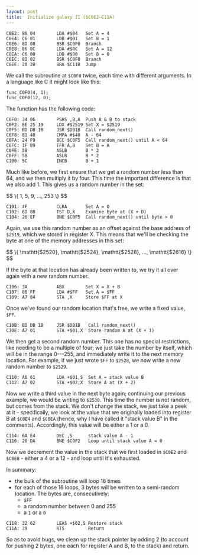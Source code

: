 ```yaml
---
layout: post
title:  Initialize galaxy II ($C0E2—C11A)
---
```


```
C0E2: 86 04        LDA #$04   Set A = 4
C0E4: C6 01        LDB #$01   Set B = 1
C0E6: 8D 08        BSR $C0F0  Branch
C0E8: 86 0C        LDA #$0C   Set A = 12
C0EA: C6 00        LDB #$00   Set B = 0
C0EC: 8D 02        BSR $C0F0  Branch
C0EE: 20 2B        BRA $C11B  Jump
```

We call the subroutine at `$C0F0` twice, each time with different arguments. In a language like C it might look like this:

```
func_C0F0(4, 1);
func_C0F0(12, 0);
```

The function has the following code:

```
C0F0: 34 06        PSHS ,B,A  Push A & B to stack
C0F2: 8E 25 19     LDX #$2519 Set X = $2519
C0F5: BD DB 1B     JSR $DB1B  Call random_next()
C0F8: 81 40        CMPA #$40  A - 64
C0FA: 24 F9        BCC $C0F5  Call random_next() until A < 64
C0FC: 1F 89        TFR A,B    Set B = A
C0FE: 58           ASLB       B * 2
C0FF: 58           ASLB       B * 2
C100: 5C           INCB       B + 1
```

Much like before, we first ensure that we get a random number less than 64, and we then multiply it by four. This time the important difference is that we also add 1. This gives us a random number in the set:

<div>$$
\{ 1, 5, 9, ..., 253 \}
$$</div>

```
C101: 4F           CLRA       Set A = 0
C102: 6D 8B        TST D,X    Examine byte at (X + D)
C104: 26 EF        BNE $C0F5  Call random_next() until byte > 0
```

Again, we use this random number as an offset against the base address of `$2519`, which we stored in register X. This means that we'll be checking the byte at one of the memory addresses in this set:

<div>$$
\{ \mathtt{$2520}, \mathtt{$2524}, \mathtt{$2528}, ..., \mathtt{$2616} \}
$$</div>

If the byte at that location has already been written to, we try it all over again with a new random number.

```
C106: 3A           ABX        Set X = X + B
C107: 86 FF        LDA #$FF   Set A = $FF
C109: A7 84        STA ,X     Store $FF at X
```

Once we've found our random location that's free, we write a fixed value, `$FF`.

```
C10B: BD DB 1B     JSR $DB1B   Call random_next()
C10E: A7 01        STA +$01,X  Store random A at (X + 1)
```

We then get a second random number. This one has no special restrictions, like needing to be a multiple of four; we just take the number by itself, which will be in the range 0---255, and immediately write it to the next memory location. For example, if we just wrote `$FF` to `$2528`, we now write a new random number to `$2529`.

```
C110: A6 61        LDA +$01,S  Set A = stack value B
C112: A7 02        STA +$02,X  Store A at (X + 2)
```

Now we write a third value in the next byte again; continuing our previous example, we would be writing to `$2530`. This time the number is not random, but comes from the stack. We don't change the stack, we just take a peek at it - specifically, we look at the value that we originally loaded into register B at `$C0E4` and `$C0EA` (hence, why I have called it "stack value B" in the comments). Accordingly, this value will be either a 1 or a 0.

```
C114: 6A E4        DEC ,S      stack value A - 1
C116: 26 DA        BNE $C0F2   Loop until stack value A = 0
```

Now we decrement the value in the stack that we first loaded in `$C0E2` and `$C0E8` - either a 4 or a 12 - and loop until it's exhausted.

In summary:

 - the bulk of the subroutine will loop 16 times
 - for each of those 16 loops, 3 bytes will be written to a semi-random location. The bytes are, consecutively:
   - `$FF`
   - a random number between 0 and 255
   - a `1` or a `0`

```
C118: 32 62        LEAS +$02,S Restore stack
C11A: 39           RTS         Return
```

So as to avoid bugs, we clean up the stack pointer by adding 2 (to account for pushing 2 bytes, one each for register A and B, to the stack) and return.